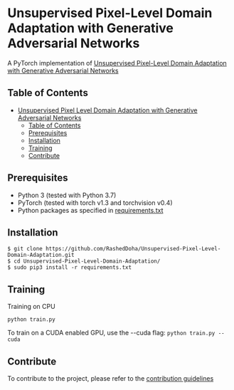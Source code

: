 # Unsupervised Pixel-Level Domain Adaptation with Generative Adversarial Networks
A PyTorch implementation of [Unsupervised Pixel-Level Domain Adaptation with Generative Adversarial Networks](https://arxiv.org/abs/1603.08155)

## Table of Contents
- [Unsupervised Pixel Level Domain Adaptation with Generative Adversarial Networks](#unsupervised-pixel-level-domain-adaptation-with-generative-adversarial-networks)
  - [Table of Contents](#table-of-contents)
  - [Prerequisites](#prerequisites)
  - [Installation](#installation)
  - [Training](#training)
  - [Contribute](#contribute)

## Prerequisites
- Python 3 (tested with Python 3.7)
- PyTorch (tested with torch v1.3 and torchvision v0.4)
- Python packages as specified in [requirements.txt](requirements.txt)


## Installation
```
$ git clone https://github.com/RashedDoha/Unsupervised-Pixel-Level-Domain-Adaptation.git
$ cd Unsupervised-Pixel-Level-Domain-Adaptation/
$ sudo pip3 install -r requirements.txt
```

## Training
Training on CPU
```
python train.py
```
To train on a CUDA enabled GPU, use the --cuda flag: `python train.py --cuda`

## Contribute
To contribute to the project, please refer to the [contribution guidelines](CONTRIBUTING.md)


